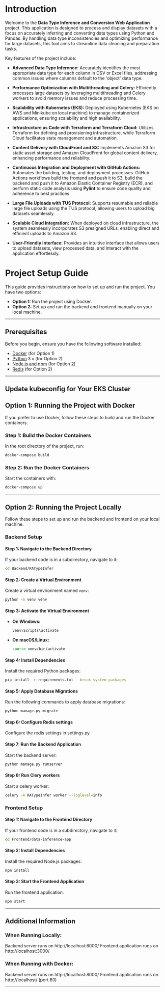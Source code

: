 # Introduction

Welcome to the **Data Type Inference and Conversion Web Application** project. This application is designed to process and display datasets with a focus on accurately inferring and converting data types using Python and Pandas. By handling data type inconsistencies and optimizing performance for large datasets, this tool aims to streamline data cleaning and preparation tasks.

Key features of the project include:

- **Advanced Data Type Inference:** Accurately identifies the most appropriate data type for each column in CSV or Excel files, addressing common issues where columns default to the 'object' data type.
- **Performance Optimization with Multithreading and Celery:** Efficiently processes large datasets by leveraging multithreading and Celery workers to avoid memory issues and reduce processing time.
- **Scalability with Kubernetes (EKS):** Deployed using Kubernetes (EKS on AWS and Minikube on local machine) to manage containerized applications, ensuring scalability and high availability.
- **Infrastructure as Code with Terraform and Terraform Cloud:** Utilizes Terraform for defining and provisioning infrastructure, while Terraform Cloud facilitates state management and automation.
- **Content Delivery with CloudFront and S3:** Implements Amazon S3 for static asset storage and Amazon CloudFront for global content delivery, enhancing performance and reliability.
- **Continuous Integration and Deployment with GitHub Actions:** Automates the building, testing, and deployment processes. GitHub Actions workflows build the frontend and push it to S3, build the backend and push it to Amazon Elastic Container Registry (ECR), and perform static code analysis using **Pylint** to ensure code quality and adherence to best practices.

- **Large File Uploads with TUS Protocol:** Supports resumable and reliable large file uploads using the TUS protocol, allowing users to upload big datasets seamlessly.
- **Scalable Cloud Integration:** When deployed on cloud infrastructure, the system seamlessly incorporates S3 presigned URLs, enabling direct and efficient uploads to Amazon S3.
- **User-Friendly Interface:** Provides an intuitive interface that allows users to upload datasets, view processed data, and interact with the application effortlessly.

# Project Setup Guide

This guide provides instructions on how to set up and run the project. You have two options:

- **Option 1:** Run the project using Docker.
- **Option 2:** Set up and run the backend and frontend manually on your local machine.

---

## Prerequisites

Before you begin, ensure you have the following software installed:

- [Docker](https://www.docker.com/) (for Option 1)
- [Python](https://www.python.org/downloads/) 3.x (for Option 2)
- [Node.js and npm](https://nodejs.org/en/download/) (for Option 2)
- [Redis](https://redis.io/download) (for Option 2)
---
## Update kubeconfig for Your EKS Cluster

## Option 1: Running the Project with Docker

If you prefer to use Docker, follow these steps to build and run the Docker containers.

### Step 1: Build the Docker Containers

In the root directory of the project, run:

```bash
docker-compose build
```

### Step 2: Run the Docker Containers

Start the containers with:

```bash
docker-compose up
```

---

## Option 2: Running the Project Locally

Follow these steps to set up and run the backend and frontend on your local machine.

### Backend Setup

#### Step 1: Navigate to the Backend Directory

If your backend code is in a subdirectory, navigate to it:

```bash
cd Backend/RATypeInfer
```

#### Step 2: Create a Virtual Environment

Create a virtual environment named `venv`:

```bash
python -m venv venv
```

#### Step 3: Activate the Virtual Environment

- **On Windows:**

  ```bash
  venv\Scripts\activate
  ```

- **On macOS/Linux:**

  ```bash
  source venv/bin/activate
  ```

#### Step 4: Install Dependencies

Install the required Python packages:

```bash
pip install -r requirements.txt --break-system-packages
```
#### Step 5: Apply Database Migrations

Run the following commands to apply database migrations:

```bash
python manage.py migrate
```
#### Step 6: Configure Redis settings

Configure the redis settings in settings.py


#### Step 7: Run the Backend Application

Start the backend server:

```bash
python manage.py runserver
```

#### Step 8: Run Clery workers

Start a celery worker:

```bash
celery -A RATypeInfer worker --loglevel=info
```
### Frontend Setup

#### Step 1: Navigate to the Frontend Directory

If your frontend code is in a subdirectory, navigate to it:

```bash
cd Frontend/data-inference-app
```

#### Step 2: Install Dependencies

Install the required Node.js packages:

```bash
npm install
```

#### Step 3: Start the Frontend Application

Run the frontend application:

```bash
npm start
```

---

## Additional Information

### When Running Locally:

Backend server runs on http://localhost:8000/
Frontend application runs on http://localhost:3000/

### When Running with Docker:

Backend server runs on http://localhost:8000/
Frontend application runs on http://localhost/ (port 80)

---
